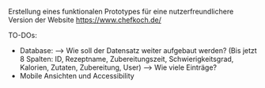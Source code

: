 Erstellung eines funktionalen Prototypes für eine nutzerfreundlichere Version der Website https://www.chefkoch.de/

TO-DOs:

- Database: --> Wie soll der Datensatz weiter aufgebaut werden? (Bis jetzt 8 Spalten: ID, Rezeptname, Zubereitungszeit, Schwierigkeitsgrad, Kalorien, Zutaten,          Zubereitung, User)
            --> Wie viele Einträge? 
- Mobile Ansichten und Accessibility 
